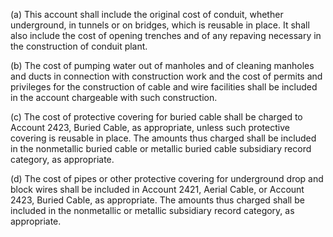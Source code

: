 (a) This account shall include the original cost of conduit, whether underground, in tunnels or on bridges, which is reusable in place. It shall also include the cost of opening trenches and of any repaving necessary in the construction of conduit plant.

(b) The cost of pumping water out of manholes and of cleaning manholes and ducts in connection with construction work and the cost of permits and privileges for the construction of cable and wire facilities shall be included in the account chargeable with such construction.

(c) The cost of protective covering for buried cable shall be charged to Account 2423, Buried Cable, as appropriate, unless such protective covering is reusable in place. The amounts thus charged shall be included in the nonmetallic buried cable or metallic buried cable subsidiary record category, as appropriate.

(d) The cost of pipes or other protective covering for underground drop and block wires shall be included in Account 2421, Aerial Cable, or Account 2423, Buried Cable, as appropriate. The amounts thus charged shall be included in the nonmetallic or metallic subsidiary record category, as appropriate.

